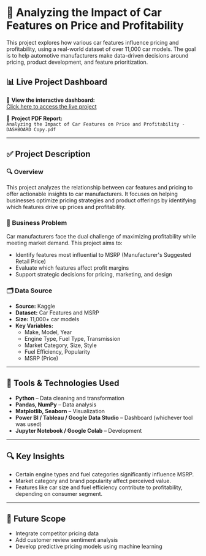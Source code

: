 # 🚗 Analyzing the Impact of Car Features on Price and Profitability

This project explores how various car features influence pricing and profitability, using a real-world dataset of over 11,000 car models. The goal is to help automotive manufacturers make data-driven decisions around pricing, product development, and feature prioritization.

## 📊 Live Project Dashboard

🔗 **View the interactive dashboard:**  
[Click here to access the live project](https://app.powerbi.com/groups/me/reports/a3ddcc6a-b6be-4531-b0c8-b8b39c6f3d0c/ReportSection?experience=power-bi)

📄 **Project PDF Report:**  
`Analyzing the Impact of Car Features on Price and Profitability - DASHBOARD Copy.pdf`

---

## ✅ Project Description

### 🔍 Overview

This project analyzes the relationship between car features and pricing to offer actionable insights to car manufacturers. It focuses on helping businesses optimize pricing strategies and product offerings by identifying which features drive up prices and profitability.

### 🎯 Business Problem

Car manufacturers face the dual challenge of maximizing profitability while meeting market demand. This project aims to:

- Identify features most influential to MSRP (Manufacturer's Suggested Retail Price)  
- Evaluate which features affect profit margins  
- Support strategic decisions for pricing, marketing, and design

### 🗂️ Data Source

- **Source:** Kaggle  
- **Dataset:** Car Features and MSRP  
- **Size:** 11,000+ car models  
- **Key Variables:**  
  - Make, Model, Year  
  - Engine Type, Fuel Type, Transmission  
  - Market Category, Size, Style  
  - Fuel Efficiency, Popularity  
  - MSRP (Price)

---

## 🧰 Tools & Technologies Used

- **Python** – Data cleaning and transformation  
- **Pandas, NumPy** – Data analysis  
- **Matplotlib, Seaborn** – Visualization  
- **Power BI / Tableau / Google Data Studio** – Dashboard (whichever tool was used)  
- **Jupyter Notebook / Google Colab** – Development

---

## 🔍 Key Insights

- Certain engine types and fuel categories significantly influence MSRP.  
- Market category and brand popularity affect perceived value.  
- Features like car size and fuel efficiency contribute to profitability, depending on consumer segment.

---

## 📌 Future Scope

- Integrate competitor pricing data  
- Add customer review sentiment analysis  
- Develop predictive pricing models using machine learning




